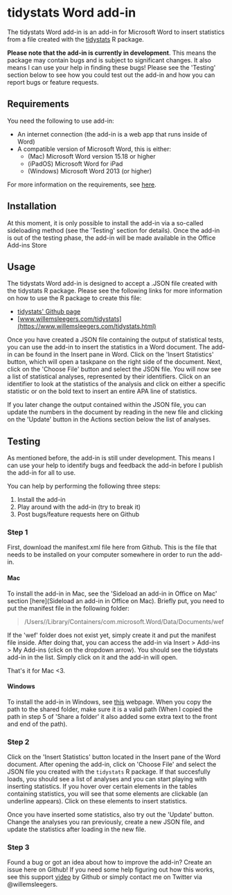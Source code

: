 # tidystats Word add-in

The tidystats Word add-in is an add-in for Microsoft Word to insert statistics from a file created with the [tidystats](https://github.com/WillemSleegers/tidystats) R package. 

**Please note that the add-in is currently in development**. This means the package may contain bugs and is subject to significant changes. It also means I can use your help in finding these bugs! Please see the 'Testing' section below to see how you could test out the add-in and how you can report bugs or feature requests.

## Requirements

You need the following to use add-in:
- An internet connection (the add-in is a web app that runs inside of Word)
- A compatible version of Microsoft Word, this is either:
	- (Mac) Microsoft Word version 15.18 or higher
	- (iPadOS) Microsoft Word for iPad
	- (Windows) Microsoft Word 2013 (or higher)

For more information on the requirements, see [here](https://docs.microsoft.com/en-us/office/dev/add-ins/concepts/requirements-for-running-office-add-ins).

## Installation

At this moment, it is only possible to install the add-in via a so-called sideloading method (see the 'Testing' section for details). Once the add-in is out of the testing phase, the add-in will be made available in the Office Add-ins Store

## Usage

The tidystats Word add-in is designed to accept a .JSON file created with the tidystats R package. Please see the following links for more information on how to use the R package to create this file:

- [tidystats' Github page](https://github.com/WillemSleegers/tidystats)
- [www.willemsleegers.com/tidystats](https://www.willemsleegers.com/tidystats.html)

Once you have created a JSON file containing the output of statistical tests, you can use the add-in to insert the statistics in a Word document. The add-in can be found in the Insert pane in Word. Click on the 'Insert Statistics' button, which will open a taskpane on the right side of the document. Next, click on the 'Choose File' button and select the JSON file. You will now see a list of statistical analyses, represented by their identifiers. Click on an identifier to look at the statistics of the analysis and click on either a specific statistic or on the bold text to insert an entire APA line of statistics. 

If you later change the output contained within the JSON file, you can update the numbers in the document by reading in the new file and clicking on the 'Update' button in the Actions section below the list of analyses.

## Testing

As mentioned before, the add-in is still under development. This means I can use your help to identify bugs and feedback the add-in before I publish the add-in for all to use. 

You can help by performing the following three steps:
1. Install the add-in
2. Play around with the add-in (try to break it)
3. Post bugs/feature requests here on Github

### Step 1

First, download the manifest.xml file here from Github. This is the file that needs to be installed on your computer somewhere in order to run the add-in.

#### Mac

To install the add-in in Mac, see the 'Sideload an add-in in Office on Mac' section [here](Sideload an add-in in Office on Mac). Briefly put, you need to put the manifest file in the following folder:

> /Users/<username>/Library/Containers/com.microsoft.Word/Data/Documents/wef

If the 'wef' folder does not exist yet, simply create it and put the manifest file inside. After doing that, you can access the add-in via Insert > Add-ins > My Add-ins (click on the dropdown arrow). You should see the tidystats add-in in the list. Simply click on it and the add-in will open.

That's it for Mac <3. 

#### Windows

To install the add-in in Windows, see [this](https://docs.microsoft.com/en-us/office/dev/add-ins/testing/create-a-network-shared-folder-catalog-for-task-pane-and-content-add-ins) webpage. When you copy the path to the shared folder, make sure it is a valid path (When I copied the path in step 5 of 'Share a folder' it also added some extra text to the front and end of the path).

### Step 2

Click on the 'Insert Statistics' button located in the Insert pane of the Word document. After opening the add-in, click on 'Choose File' and select the JSON file you created with the `tidystats` R package. If that succesfully loads, you should see a list of analyses and you can start playing with inserting statistics. If you hover over certain elements in the tables containing statistics, you will see that some elements are clickable (an underline appears). Click on these elements to insert statistics.

Once you have inserted some statistics, also try out the 'Update' button. Change the analyses you ran previously, create a new JSON file, and update the statistics after loading in the new file.

### Step 3

Found a bug or got an idea about how to improve the add-in? Create an issue here on Github! If you need some help figuring out how this works, see this support [video](https://help.github.com/en/articles/creating-an-issue) by Github or simply contact me on Twitter via @willemsleegers.